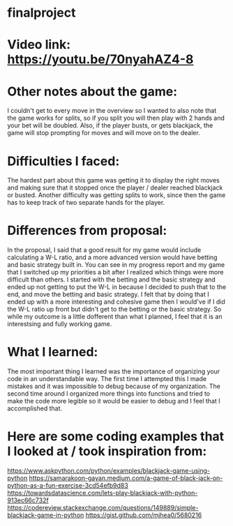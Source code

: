 # finalproject

# Video link: https://youtu.be/70nyahAZ4-8

# Other notes about the game:
I couldn't get to every move in the overview so I wanted to also note that the game works for splits, so if you split you will then play with 2 hands and your bet will be doubled. Also, if the player busts, or gets blackjack, the game will stop prompting for moves and will move on to the dealer.

# Difficulties I faced:
The hardest part about this game was getting it to display the right moves and making sure that it stopped once the player / dealer reached blackjack or busted. Another difficulty was getting splits to work, since then the game has to keep track of two separate hands for the player.

# Differences from proposal:
In the proposal, I said that a good result for my game would include calculating a W-L ratio, and a more advanced version would have betting and basic strategy built in. You can see in my progress report and my game that I switched up my priorities a bit after I realized which things were more difficult than others. I started with the betting and the basic strategy and ended up not getting to put the W-L in because I decided to push that to the end, and move the betting and basic strategy. I felt that by doing that I ended up with a more interesting and cohesive game then I would've if I did the W-L ratio up front but didn't get to the betting or the basic strategy. So while my outcome is a little dofferent than what I planned, I feel that it is an interestsing and fully working game. 

# What I learned:
The most important thing I learned was the importance of organizing your code in an understandable way. The first time I attempted this I made mistakes and it was impossible to debug because of my organization. The second time around I organized more things into functions and tried to make the code more legible so it would be easier to debug and I feel that I accomplished that. 

# Here are some coding examples that I looked at / took inspiration from:
https://www.askpython.com/python/examples/blackjack-game-using-python
https://samarakoon-gayan.medium.com/a-game-of-black-jack-on-python-as-a-fun-exercise-3cd54efb9d83
https://towardsdatascience.com/lets-play-blackjack-with-python-913ec66c732f
https://codereview.stackexchange.com/questions/149889/simple-blackjack-game-in-python
https://gist.github.com/mjhea0/5680216
